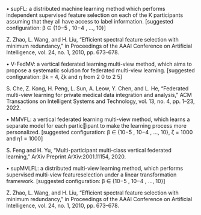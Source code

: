 • supFL: a distributed machine learning method which performs independent supervised feature selection on each of the K participants assuming that they all have access to label information. [suggested configuration: β ∈ {10−5 , 10−4 , ..., 10}]

Z. Zhao, L. Wang, and H. Liu, “Efficient spectral feature selection with minimum redundancy,” in Proceedings of the AAAI Conference on Artificial Intelligence, vol. 24, no. 1, 2010, pp. 673–678.

• V-FedMV: a vertical federated learning multi-view method, which aims to propose a systematic solution for federated multi-view learning. [suggested configuration: βk = 4, ζk and η from 2 0 to 2 5]

S. Che, Z. Kong, H. Peng, L. Sun, A. Leow, Y. Chen, and L. He, “Federated multi-view learning for private medical data integration and analysis,” ACM Transactions on Intelligent Systems and Technology, vol. 13, no. 4, pp. 1–23, 2022.

• MMVFL: a vertical federated learning multi-view method, which learns a separate model for each participant to make the learning process more personalized. [suggested configuration: β ∈ {10−5 , 10−4 , ..., 10}, ζ = 1000 and η1 = 1000]

S. Feng and H. Yu, “Multi-participant multi-class vertical federated learning,” ArXiv Preprint ArXiv:2001.11154, 2020.

• supMVLFL: a distributed multi-view learning method, which performs supervised multi-view featureselection under a linear transformation framework. [suggested configuration: β ∈ {10−5 , 10−4 , ..., 10}]

Z. Zhao, L. Wang, and H. Liu, “Efficient spectral feature selection with minimum redundancy,” in Proceedings of the AAAI Conference on Artificial Intelligence, vol. 24, no. 1, 2010, pp. 673–678.

